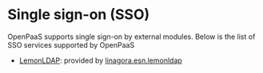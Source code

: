 # Single sign-on (SSO)

OpenPaaS supports single sign-on by external modules. Below is the list of SSO services
supported by OpenPaaS

- [LemonLDAP](https://lemonldap-ng.org/): provided by [linagora.esn.lemonldap](https://ci.linagora.com/linagora/lgs/openpaas/linagora.esn.lemonldap)

